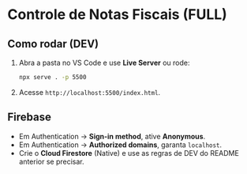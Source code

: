 # Controle de Notas Fiscais (FULL)
## Como rodar (DEV)
1. Abra a pasta no VS Code e use **Live Server** ou rode:
   ```bash
   npx serve . -p 5500
   ```
2. Acesse `http://localhost:5500/index.html`.

## Firebase
- Em Authentication → **Sign-in method**, ative **Anonymous**.
- Em Authentication → **Authorized domains**, garanta `localhost`.
- Crie o **Cloud Firestore** (Native) e use as regras de DEV do README anterior se precisar.
